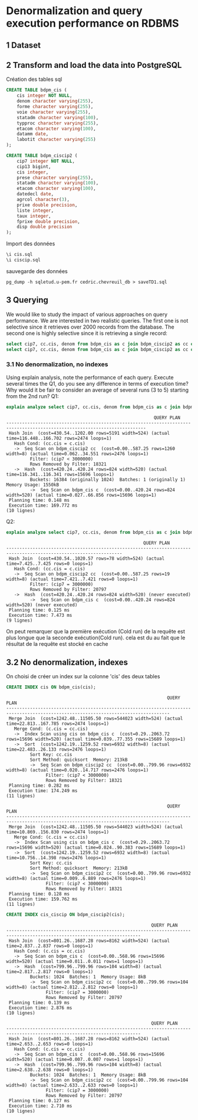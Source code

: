 # Denormalization and query execution performance on RDBMS

## 1 Dataset
## 2 Transform and load the data into PostgreSQL

Création des tables sql
```sql
CREATE TABLE bdpm_cis (
    cis integer NOT NULL,
    denom character varying(255),
    forme character varying(255),
    voie character varying(255),
    statadm character varying(100),
    typproc character varying(255),
    etacom character varying(100),
    datamm date,
    labotit character varying(255)
);

CREATE TABLE bdpm_ciscip2 (
    cip7 integer NOT NULL,
    cip13 bigint,
    cis integer,
    prese character varying(255),
    statadm character varying(100),
    etacom character varying(100),
    datedecl date,
    agrcol character(3),
    prixe double precision,
    liste integer,
    taux integer,
    fprixe double precision,
    disp double precision
);
```

Import des données
```sql
\i cis.sql
\i ciscip.sql
```

sauvegarde des données
```shell
pg_dump -h sqletud.u-pem.fr cedric.chevreuil_db > saveTD1.sql
```

## 3 Querying

We would like to study the impact of various approaches on query performance. We are interested in two
realistic queries. The first one is not selective since it retrieves over 2000 records from the database. The
second one is highly selective since it is retrieving a single record:

```sql
select cip7, cc.cis, denom from bdpm_cis as c join bdpm_ciscip2 as cc on cc.cis=c.cis where cip7<3000000;
select cip7, cc.cis, denom from bdpm_cis as c join bdpm_ciscip2 as cc on cc.cis=c.cis where cip7=3000000;
```

### 3.1 No denormalization, no indexes
Using explain analysis, note the performance of each query. Execute several times the Q1, do you see any difference in terms of execution time? Why would it be fair to consider an average of several runs (3 to 5)
starting from the 2nd run?
Q1:
```sql
explain analyze select cip7, cc.cis, denom from bdpm_cis as c join bdpm_ciscip2 as cc on cc.cis=c.cis where cip7<3000000;
```
```
                                                        QUERY PLAN                                                         
---------------------------------------------------------------------------------------------------------------------------
 Hash Join  (cost=430.54..1202.00 rows=5191 width=524) (actual time=116.448..166.702 rows=2474 loops=1)
   Hash Cond: (cc.cis = c.cis)
   ->  Seq Scan on bdpm_ciscip2 cc  (cost=0.00..587.25 rows=1260 width=8) (actual time=0.062..34.551 rows=2476 loops=1)
         Filter: (cip7 < 3000000)
         Rows Removed by Filter: 18321
   ->  Hash  (cost=420.24..420.24 rows=824 width=520) (actual time=116.341..116.341 rows=15696 loops=1)
         Buckets: 16384 (originally 1024)  Batches: 1 (originally 1)  Memory Usage: 1550kB
         ->  Seq Scan on bdpm_cis c  (cost=0.00..420.24 rows=824 width=520) (actual time=0.027..66.856 rows=15696 loops=1)
 Planning time: 0.148 ms
 Execution time: 169.772 ms
(10 lignes)
```


Q2:
```sql
explain analyze select cip7, cc.cis, denom from bdpm_cis as c join bdpm_ciscip2 as cc on cc.cis=c.cis where cip7=3000000;
```
```
                                                    QUERY PLAN                                                    
------------------------------------------------------------------------------------------------------------------
 Hash Join  (cost=430.54..1020.57 rows=78 width=524) (actual time=7.425..7.425 rows=0 loops=1)
   Hash Cond: (cc.cis = c.cis)
   ->  Seq Scan on bdpm_ciscip2 cc  (cost=0.00..587.25 rows=19 width=8) (actual time=7.421..7.421 rows=0 loops=1)
         Filter: (cip7 = 3000000)
         Rows Removed by Filter: 20797
   ->  Hash  (cost=420.24..420.24 rows=824 width=520) (never executed)
         ->  Seq Scan on bdpm_cis c  (cost=0.00..420.24 rows=824 width=520) (never executed)
 Planning time: 0.125 ms
 Execution time: 7.473 ms
(9 lignes)
```
On peut remarquer que la première exécution (Cold run) de la requête est plus longue que la seconde exécution(Cold run). cela est du au fait que le résultat de la requête est stocké en cache

## 3.2 No denormalization, indexes

On choisi de créer un index sur la colonne 'cis' des deux tables

```sql
CREATE INDEX cis ON bdpm_cis(cis);
```
```
                                                             QUERY PLAN                                                             
------------------------------------------------------------------------------------------------------------------------------------
 Merge Join  (cost=1242.48..11505.50 rows=544023 width=524) (actual time=22.813..167.785 rows=2474 loops=1)
   Merge Cond: (c.cis = cc.cis)
   ->  Index Scan using cis on bdpm_cis c  (cost=0.29..2063.72 rows=15696 width=520) (actual time=0.039..77.355 rows=15689 loops=1)
   ->  Sort  (cost=1242.19..1259.52 rows=6932 width=8) (actual time=22.483..26.133 rows=2476 loops=1)
         Sort Key: cc.cis
         Sort Method: quicksort  Memory: 213kB
         ->  Seq Scan on bdpm_ciscip2 cc  (cost=0.00..799.96 rows=6932 width=8) (actual time=0.020..14.717 rows=2476 loops=1)
               Filter: (cip7 < 3000000)
               Rows Removed by Filter: 18321
 Planning time: 0.282 ms
 Execution time: 174.249 ms
(11 lignes)
```
```
                                                             QUERY PLAN                                                             
------------------------------------------------------------------------------------------------------------------------------------
 Merge Join  (cost=1242.48..11505.50 rows=544023 width=524) (actual time=10.869..156.830 rows=2474 loops=1)
   Merge Cond: (c.cis = cc.cis)
   ->  Index Scan using cis on bdpm_cis c  (cost=0.29..2063.72 rows=15696 width=520) (actual time=0.024..90.383 rows=15689 loops=1)
   ->  Sort  (cost=1242.19..1259.52 rows=6932 width=8) (actual time=10.756..14.398 rows=2476 loops=1)
         Sort Key: cc.cis
         Sort Method: quicksort  Memory: 213kB
         ->  Seq Scan on bdpm_ciscip2 cc  (cost=0.00..799.96 rows=6932 width=8) (actual time=0.009..6.889 rows=2476 loops=1)
               Filter: (cip7 < 3000000)
               Rows Removed by Filter: 18321
 Planning time: 0.128 ms
 Execution time: 159.762 ms
(11 lignes)
```

```sql
CREATE INDEX cis_ciscip ON bdpm_ciscip2(cis);
```
```
                                                       QUERY PLAN                                                        
-------------------------------------------------------------------------------------------------------------------------
 Hash Join  (cost=801.26..1687.28 rows=8162 width=524) (actual time=2.837..2.837 rows=0 loops=1)
   Hash Cond: (c.cis = cc.cis)
   ->  Seq Scan on bdpm_cis c  (cost=0.00..568.96 rows=15696 width=520) (actual time=0.011..0.011 rows=1 loops=1)
   ->  Hash  (cost=799.96..799.96 rows=104 width=8) (actual time=2.817..2.817 rows=0 loops=1)
         Buckets: 1024  Batches: 1  Memory Usage: 8kB
         ->  Seq Scan on bdpm_ciscip2 cc  (cost=0.00..799.96 rows=104 width=8) (actual time=2.812..2.812 rows=0 loops=1)
               Filter: (cip7 = 3000000)
               Rows Removed by Filter: 20797
 Planning time: 0.139 ms
 Execution time: 2.876 ms
(10 lignes)
```
```
                                                       QUERY PLAN                                                        
-------------------------------------------------------------------------------------------------------------------------
 Hash Join  (cost=801.26..1687.28 rows=8162 width=524) (actual time=2.653..2.653 rows=0 loops=1)
   Hash Cond: (c.cis = cc.cis)
   ->  Seq Scan on bdpm_cis c  (cost=0.00..568.96 rows=15696 width=520) (actual time=0.007..0.007 rows=1 loops=1)
   ->  Hash  (cost=799.96..799.96 rows=104 width=8) (actual time=2.638..2.638 rows=0 loops=1)
         Buckets: 1024  Batches: 1  Memory Usage: 8kB
         ->  Seq Scan on bdpm_ciscip2 cc  (cost=0.00..799.96 rows=104 width=8) (actual time=2.633..2.633 rows=0 loops=1)
               Filter: (cip7 = 3000000)
               Rows Removed by Filter: 20797
 Planning time: 0.127 ms
 Execution time: 2.710 ms
(10 lignes)
```